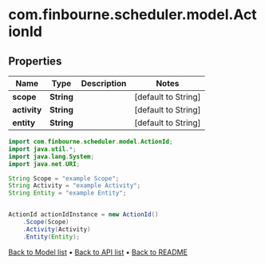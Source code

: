 # com.finbourne.scheduler.model.ActionId

## Properties

Name | Type | Description | Notes
------------ | ------------- | ------------- | -------------
**scope** | **String** |  | [default to String]
**activity** | **String** |  | [default to String]
**entity** | **String** |  | [default to String]

```java
import com.finbourne.scheduler.model.ActionId;
import java.util.*;
import java.lang.System;
import java.net.URI;

String Scope = "example Scope";
String Activity = "example Activity";
String Entity = "example Entity";


ActionId actionIdInstance = new ActionId()
    .Scope(Scope)
    .Activity(Activity)
    .Entity(Entity);
```


[Back to Model list](../README.md#documentation-for-models) &#8226; [Back to API list](../README.md#documentation-for-api-endpoints) &#8226; [Back to README](../README.md)
